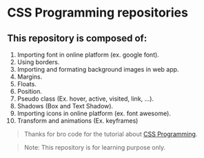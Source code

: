 # CSS Programming repositories

## This repository is composed of:
1. Importing font in online platform (ex. google font).
2. Using borders.
3. Importing and formating background images in web app.
4. Margins.
5. Floats.
6. Position.
7. Pseudo class (Ex. hover, active, visited, link, ...).
8. Shadows (Box and Text Shadow).
9. Importing icons in online platform (ex. font awesome).
10. Transform and animations (Ex. keyframes)

>Thanks for bro code for the tutorial about [CSS Programming](https://www.youtube.com/watch?v=wRNinF7YQqQ).

>Note: This repository is for learning purpose only.